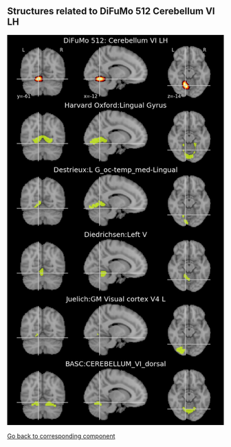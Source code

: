 


## Structures related to DiFuMo 512 Cerebellum VI LH

![128](128.jpg "Structures related to DiFuMo 512 Cerebellum VI LH")

[Go back to corresponding component](https://parietal-inria.github.io/DiFuMo/512/html/128.html)